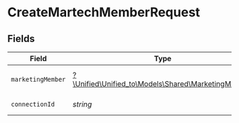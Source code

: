 # CreateMartechMemberRequest


## Fields

| Field                                                                                        | Type                                                                                         | Required                                                                                     | Description                                                                                  |
| -------------------------------------------------------------------------------------------- | -------------------------------------------------------------------------------------------- | -------------------------------------------------------------------------------------------- | -------------------------------------------------------------------------------------------- |
| `marketingMember`                                                                            | [?\Unified\Unified_to\Models\Shared\MarketingMember](../../models/shared/MarketingMember.md) | :heavy_minus_sign:                                                                           | A member represents a person                                                                 |
| `connectionId`                                                                               | *string*                                                                                     | :heavy_check_mark:                                                                           | ID of the connection                                                                         |